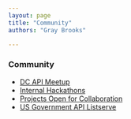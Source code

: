 ```yaml
---
layout: page
title: "Community"
authors: "Gray Brooks"

---
```


### Community 
* [DC API Meetup](http://www.meetup.com/DC-Web-API-User-Group/)
* [Internal Hackathons](https://github.com/18F/API-All-the-X/blob/master/internal_hackathons.md)
* [Projects Open for Collaboration](https://github.com/18F/API-All-the-X/blob/master/collaboration/README.md)
* [US Government API Listserve](https://groups.google.com/forum/#!forum/us-government-apis)
